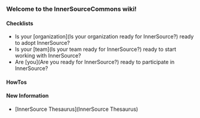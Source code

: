 ### Welcome to the InnerSourceCommons wiki!

#### Checklists

* Is your [organization](Is your organization ready for InnerSource?) ready to adopt InnerSource?
* Is your [team](Is your team ready for InnerSource?) ready to start working with InnerSource?
* Are [you](Are you ready for InnerSource?) ready to participate in InnerSource?

#### HowTos

#### New Information
* [InnerSource Thesaurus](InnerSource Thesaurus)